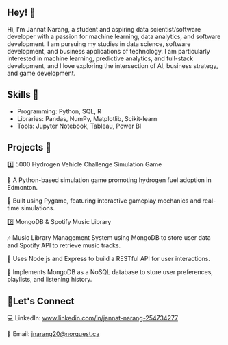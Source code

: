## Hey! 👋


<!--
**JannatNarang/JannatNarang** is a ✨ _special_ ✨ repository because its `README.md` (this file) appears on your GitHub profile.

Here are some ideas to get you started:

- 🔭 I’m currently working on ...
- 🌱 I’m currently learning ...
- 👯 I’m looking to collaborate on ...
- 🤔 I’m looking for help with ...
- 💬 Ask me about ...
- 📫 How to reach me: ...
- 😄 Pronouns: ...
- ⚡ Fun fact: ...
-->

Hi, I’m Jannat Narang, a student and aspiring data scientist/software developer with a passion for machine learning, data analytics, and software development. I am pursuing my studies in data science, software development, and business applications of technology. I am particularly interested in machine learning, predictive analytics, and full-stack development, and I love exploring the intersection of AI, business strategy, and game development.

 ## Skills 🔧 
 
 
- Programming: Python, SQL, R  
- Libraries: Pandas, NumPy, Matplotlib, Scikit-learn  
- Tools: Jupyter Notebook, Tableau, Power BI

 ## Projects 🚀
 
1️⃣ 5000 Hydrogen Vehicle Challenge Simulation Game

🚗 A Python-based simulation game promoting hydrogen fuel adoption in Edmonton.

🔹 Built using Pygame, featuring interactive gameplay mechanics and real-time simulations.

2️⃣ MongoDB & Spotify Music Library

🎶 Music Library Management System using MongoDB to store user data and Spotify API to retrieve music tracks.

🔹 Uses Node.js and Express to build a RESTful API for user interactions.

🔹 Implements MongoDB as a NoSQL database to store user preferences, playlists, and listening history.

## 🤝Let's Connect
💻 LinkedIn: www.linkedin.com/in/jannat-narang-254734277

📩 Email: jnarang20@norquest.ca
